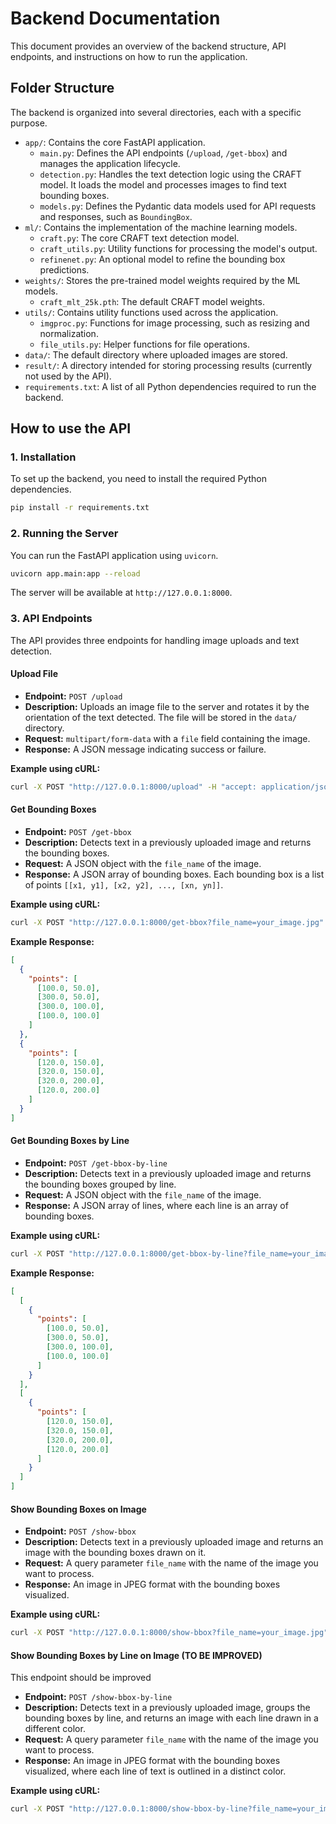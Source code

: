 # Backend Documentation

This document provides an overview of the backend structure, API endpoints, and instructions on how to run the application.

## Folder Structure

The backend is organized into several directories, each with a specific purpose.

- `app/`: Contains the core FastAPI application.
  - `main.py`: Defines the API endpoints (`/upload`, `/get-bbox`) and manages the application lifecycle.
  - `detection.py`: Handles the text detection logic using the CRAFT model. It loads the model and processes images to find text bounding boxes.
  - `models.py`: Defines the Pydantic data models used for API requests and responses, such as `BoundingBox`.
- `ml/`: Contains the implementation of the machine learning models.
  - `craft.py`: The core CRAFT text detection model.
  - `craft_utils.py`: Utility functions for processing the model's output.
  - `refinenet.py`: An optional model to refine the bounding box predictions.
- `weights/`: Stores the pre-trained model weights required by the ML models.
  - `craft_mlt_25k.pth`: The default CRAFT model weights.
- `utils/`: Contains utility functions used across the application.
  - `imgproc.py`: Functions for image processing, such as resizing and normalization.
  - `file_utils.py`: Helper functions for file operations.
- `data/`: The default directory where uploaded images are stored.
- `result/`: A directory intended for storing processing results (currently not used by the API).
- `requirements.txt`: A list of all Python dependencies required to run the backend.

## How to use the API

### 1. Installation

To set up the backend, you need to install the required Python dependencies.

```bash
pip install -r requirements.txt
```

### 2. Running the Server

You can run the FastAPI application using `uvicorn`.

```bash
uvicorn app.main:app --reload
```

The server will be available at `http://127.0.0.1:8000`.

### 3. API Endpoints

The API provides three endpoints for handling image uploads and text detection.

#### Upload File

- **Endpoint:** `POST /upload`
- **Description:** Uploads an image file to the server and rotates it by the orientation of the text detected. The file will be stored in the `data/` directory.
- **Request:** `multipart/form-data` with a `file` field containing the image.
- **Response:** A JSON message indicating success or failure.

**Example using cURL:**

```bash
curl -X POST "http://127.0.0.1:8000/upload" -H "accept: application/json" -H "Content-Type: multipart/form-data" -F "file=@/path/to/your/image.jpg"
```

#### Get Bounding Boxes

- **Endpoint:** `POST /get-bbox`
- **Description:** Detects text in a previously uploaded image and returns the bounding boxes.
- **Request:** A JSON object with the `file_name` of the image.
- **Response:** A JSON array of bounding boxes. Each bounding box is a list of points `[[x1, y1], [x2, y2], ..., [xn, yn]]`.

**Example using cURL:**

```bash
curl -X POST "http://127.0.0.1:8000/get-bbox?file_name=your_image.jpg" -H "accept: application/json"
```

**Example Response:**

```json
[
  {
    "points": [
      [100.0, 50.0],
      [300.0, 50.0],
      [300.0, 100.0],
      [100.0, 100.0]
    ]
  },
  {
    "points": [
      [120.0, 150.0],
      [320.0, 150.0],
      [320.0, 200.0],
      [120.0, 200.0]
    ]
  }
]
```

#### Get Bounding Boxes by Line

- **Endpoint:** `POST /get-bbox-by-line`
- **Description:** Detects text in a previously uploaded image and returns the bounding boxes grouped by line.
- **Request:** A JSON object with the `file_name` of the image.
- **Response:** A JSON array of lines, where each line is an array of bounding boxes.

**Example using cURL:**

```bash
curl -X POST "http://127.0.0.1:8000/get-bbox-by-line?file_name=your_image.jpg" -H "accept: application/json"
```

**Example Response:**

```json
[
  [
    {
      "points": [
        [100.0, 50.0],
        [300.0, 50.0],
        [300.0, 100.0],
        [100.0, 100.0]
      ]
    }
  ],
  [
    {
      "points": [
        [120.0, 150.0],
        [320.0, 150.0],
        [320.0, 200.0],
        [120.0, 200.0]
      ]
    }
  ]
]
```

#### Show Bounding Boxes on Image

- **Endpoint:** `POST /show-bbox`
- **Description:** Detects text in a previously uploaded image and returns an image with the bounding boxes drawn on it.
- **Request:** A query parameter `file_name` with the name of the image you want to process.
- **Response:** An image in JPEG format with the bounding boxes visualized.

**Example using cURL:**

```bash
curl -X POST "http://127.0.0.1:8000/show-bbox?file_name=your_image.jpg" -o result_image.jpg
```

#### Show Bounding Boxes by Line on Image (TO BE IMPROVED)

This endpoint should be improved

- **Endpoint:** `POST /show-bbox-by-line`
- **Description:** Detects text in a previously uploaded image, groups the bounding boxes by line, and returns an image with each line drawn in a different color.
- **Request:** A query parameter `file_name` with the name of the image you want to process.
- **Response:** An image in JPEG format with the bounding boxes visualized, where each line of text is outlined in a distinct color.

**Example using cURL:**

```bash
curl -X POST "http://127.0.0.1:8000/show-bbox-by-line?file_name=your_image.jpg" -o result_image_colored.jpg
```